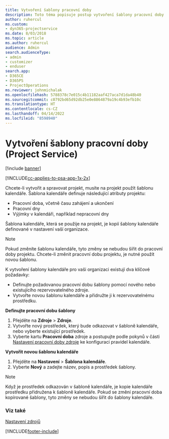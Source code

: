 ```yaml
---
title: Vytvoření šablony pracovní doby
description: Toto téma popisuje postup vytvoření šablony pracovní doby v Project Service.
author: ruhercul
ms.custom:
- dyn365-projectservice
ms.date: 8/03/2018
ms.topic: article
ms.author: ruhercul
audience: Admin
search.audienceType:
- admin
- customizer
- enduser
search.app:
- D365CE
- D365PS
- ProjectOperations
ms.reviewer: johnmichalak
ms.openlocfilehash: 5788378c7e015c4b11182aaf427aca7d1da48b40
ms.sourcegitcommit: c0792bd65d92db25e0e8864879a19c4b93efb10c
ms.translationtype: HT
ms.contentlocale: cs-CZ
ms.lasthandoff: 04/14/2022
ms.locfileid: "8598940"
---
```

# <a name="create-a-work-hours-template-project-service"></a>Vytvoření šablony pracovní doby (Project Service)

[!include [banner](../includes/psa-now-project-operations.md)]

[!INCLUDE[cc-applies-to-psa-app-1x-2x](../includes/cc-applies-to-psa-app-3x.md)]

Chcete-li vytvořit a spravovat projekt, musíte na projekt použít šablonu kalendáře. Šablona kalendáře definuje následující atributy projektu:

- Pracovní doba, včetně času zahájení a ukončení
- Pracovní dny
- Výjimky v kalendáři, například nepracovní dny

Šablona kalendáře, která se použije na projekt, je kopií šablony kalendáře definované v nastavení vaší organizace.

> [!NOTE]
> Pokud změníte šablonu kalendáře, tyto změny se nebudou šířit do pracovní doby projektu. Chcete-li změnit pracovní dobu projektu, je nutné použít novou šablonu.

K vytvoření šablony kalendáře pro vaši organizaci existují dva klíčové požadavky:

- Definujte požadovanou pracovní dobu šablony pomocí nového nebo existujícího rezervovatelného zdroje.
- Vytvořte novou šablonu kalendáře a přidružte ji k rezervovatelnému prostředku.

**Definujte pracovní dobu šablony**

1. Přejděte na **Zdroje** \> **Zdroje**.
2. Vytvořte nový prostředek, který bude odkazovat v šabloně kalendáře, nebo vyberte existující prostředek.
3. Vyberte kartu **Pracovní doba** zdroje a postupujte podle pokynů v části [Nastavení pracovní doby zdroje](/dynamics365/field-service/set-work-hours-resource) ke konfiguraci pravidel kalendáře.

**Vytvořit novou šablonu kalendáře**

1. Přejděte na **Nastavení** \> **Šablona kalendáře**.
2. Vyberte **Nový** a zadejte název, popis a prostředek šablony.


> [!NOTE]
> Když je prostředek odkazován v šabloně kalendáře, je kopie kalendáře prostředku přidružena k šabloně kalendáře. Pokud se změní pracovní doba kopírované šablony, tyto změny se nebudou šířit do šablony kalendáře.


### <a name="see-also"></a>Viz také  
 [Nastavení zdrojů](../psa/set-up-resources.md)


[!INCLUDE[footer-include](../includes/footer-banner.md)]
